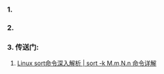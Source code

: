 ### 1.
### 2.
### 3. 传送门:
1. [Linux sort命令深入解析 | sort -k M.m,N.n 命令详解](https://blog.csdn.net/succing/article/details/120742670)
